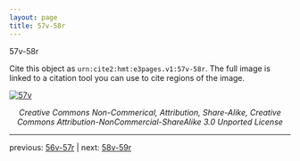 ```yaml
---
layout: page
title: 57v-58r
---
```


57v-58r

Cite this object as `urn:cite2:hmt:e3pages.v1:57v-58r`.  The full image is linked to a citation tool you can use to cite regions of the image.

[![57v](http://www.homermultitext.org/iipsrv?IIIF=/project/homer/pyramidal/deepzoom/hmt/e3bifolio/v1/E3_57v_58r.tif/full/800,/0/default.jpg)](http://www.homermultitext.org/ict2/?urn=urn:cite2:hmt:e3bifolio.v1:E3_57v_58r) 

<p style="text-align: center; font-style: italic;">Creative Commons Non-Commerical, Attribution, Share-Alike, Creative Commons Attribution-NonCommercial-ShareAlike 3.0 Unported License</p>

---

previous: [56v-57r](../56v-57r/) | next: [58v-59r](../58v-59r/)